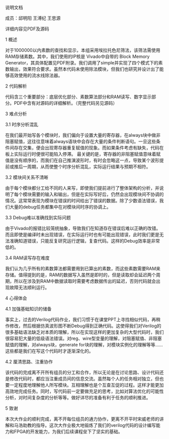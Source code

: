 说明文档

成员：邱明阳 王溥纪 王思源

详细内容见PDF及源码

1 概述

  对于1000000以内素数的查找和显示，本组采用埃拉托色尼筛法，该筛法需使用RAM存储素数。其中，我们使用的IP核是 Vivado中自带的 Block Memory Generator，其具体配置见PDF附录。我们调用了simple并实现了四个模式下的素数输出，效果符合要求。虽然本代码未使用除法模块，但我们也研究并设计出了能够高效使用的流水线除法器。

2 代码解析

  代码含三个重要部分：底层优化部分、素数算法部分和RAM读写、数字显示部分。PDF中含有对源码的详细解析。（完整代码另见源码）

3 难点分析

3.1 时序分析混乱

  在我们最开始写各个模块时，我们偏向于设置大量的寄存器，在always块中做非阻塞赋值，这往往意味着always语块中会存在大量的条件判断语句。一旦这些条件间存在交集，便会出现寄存器重复赋值的现象。而如果条件考虑有缺失，代码在板上实际运行时便很可能陷入停滞。
最关键的是，寄存器的非阻塞赋值意味着赋值是没有顺序的，而我们在自己推演波形时，有时会忽略这一点，导致某个波形提前或推后一周期，从而使整个时序分析混乱，实际运行结果与预期不相符。

3.2 模块间关系不清晰

  由于每个模块都分工给不同的人来写，即使我们提前进行了整体架构的分析，并说明了每个模块需要的输入和输出，但是在实际写好后，仍然会出现模块间不协调的情况。这常常表现为模块在错误的时间给出了错误的数据。除了少数语法错误，我们大量的debug任务都集中在对模块间时序的协调上。

3.3 Debug难以准确找到实际问题

  由于Vivado的报错比较笼统抽象，导致我们在知道存在错误后难以正确的改错。而且即使是编译时未出现错误，在实际运行时也有可能出现错误，此时我们更是无法准确知道错误，只能反复研究运行逻辑，复查代码。这样的Debug效率是非常低的。

3.4 RAM读写存在难度

  我们认为几乎所有的素数算法都需要用到已算出的素数，而这些素数需要RAM来存储。值得提到的是，RAM的数据写入虽然是即时的，但是读取却会延迟两个周期，所以在涉及到RAM中数据读取时需要考虑数据传出的延迟，否则代码就会出现故障无法顺利运行。

4 心得体会

4.1 加强基础知识的储备

  事实上，过去的Verilog代码作业，我们习惯于在课堂PPT上寻找相似代码，再稍作修改，然后根据仿真波形图不断Debug得到正确代码。这使得我们对Verilog的很多基础语法缺乏对本质的理解，所以在实现这样的更加复杂的大型代码时，我们很容易犯大量的低级语法错误。对reg、wire型变量的理解，对阻塞赋值、非阻塞赋值的理解，对always块，generate for块的理解，对模块实例化的理解等等……这些都是我们在写这个代码时才逐渐深化的。

4.2 厘清思路、注重协作

  该代码的完成离不开所有组员的分工和合作，所以无论是在讨论思路、设计代码还是修改代码时，都应当注重成员间的信息交流。虽然每个人的任务相对独立，但也要一定程度地理解他人所写模块。互相理解也是个互查互促的过程。这样才能更加高效地完成任务。同时，写代码前一定要做充足的思考，比如对算法优化的可能性分析，对时间复杂度的分析等等。做好详尽的准备有利于任务的顺利推进。

5 致谢

  本次大作业的顺利完成，离不开每位组员的通力协作，更离不开平时宋威老师的讲解和马浩助教的指导。这次大作业极大地锻炼了我们的verilog代码的设计编写能力和FPGA的开发能力，为我们后续课程垒下了坚实的基础。

